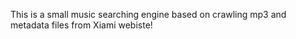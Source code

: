 This is a small music searching engine based on crawling mp3 and metadata files from Xiami webiste!
